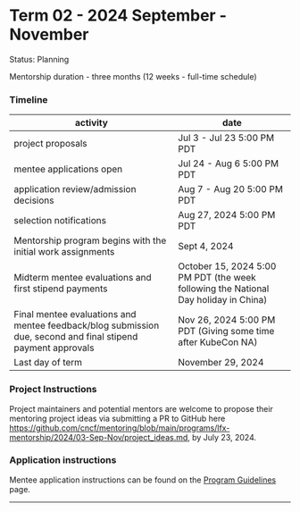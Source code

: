 # Term 02 - 2024 September - November

Status: Planning

Mentorship duration - three months (12 weeks - full-time schedule)

### Timeline

| activity | date |
| --- | --- |   
| project proposals | Jul 3 - Jul 23 5:00 PM PDT |
| mentee applications open | Jul 24 - Aug 6 5:00 PM PDT |
| application review/admission decisions | Aug 7 - Aug 20 5:00 PM PDT |
| selection notifications | Aug 27, 2024 5:00 PM PDT |
| Mentorship program begins with the initial work assignments | Sept 4, 2024 | 
| Midterm mentee evaluations and first stipend payments | October 15, 2024 5:00 PM PDT (the week following the National Day holiday in China) |
| Final mentee evaluations and mentee feedback/blog submission due, second and final stipend payment approvals | Nov 26, 2024 5:00 PM PDT (Giving some time after KubeCon NA) |
| Last day of term | November 29, 2024 |

### Project Instructions

Project maintainers and potential mentors are welcome to propose their mentoring project ideas via submitting a PR to GitHub here https://github.com/cncf/mentoring/blob/main/programs/lfx-mentorship/2024/03-Sep-Nov/project_ideas.md, by July 23, 2024.

### Application instructions

Mentee application instructions can be found on the [Program Guidelines](https://github.com/cncf/mentoring/blob/main/programs/lfx-mentorship/README.md#program-guidelines) page.

---

